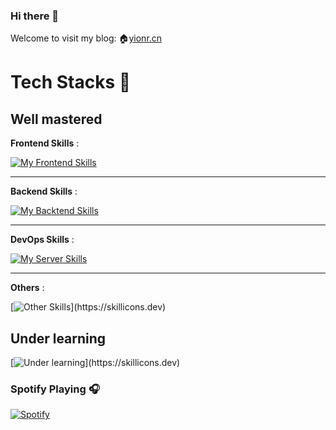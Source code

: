 ### Hi there 👋
Welcome to visit my blog: 🏠[yionr.cn](https://yionr.cn)

# Tech Stacks 🐾

## Well mastered

**Frontend Skills** :

[![My Frontend Skills](https://skillicons.dev/icons?i=vue,react)](https://skillicons.dev)

---

**Backend Skills** :

[![My Backtend Skills](https://skillicons.dev/icons?i=spring)](https://skillicons.dev)

---

**DevOps Skills** :

[![My Server Skills](https://skillicons.dev/icons?i=linux,docker,nginx)](https://skillicons.dev)

---

**Others** :

[![Other Skills](https://skillicons.dev/icons?i=git,cloudflare,)](https://skillicons.dev)


## Under learning

[![Under learning](https://skillicons.dev/icons?i=workers,vim,ts,threejs,tailwind,)](https://skillicons.dev)

### Spotify Playing 🎧

[![Spotify](https://novatorem-yionr.vercel.app/api/spotify)](https://open.spotify.com/user/31su7yqfmlsk6uwt6hsj2lkw3sru)
